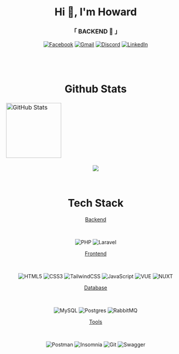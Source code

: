 <h1 align="center">Hi 👋, I'm Howard</h1>
<h3 align="center">「 BACKEND 🗿 」</h3

<br>

<div align="center">
  
[![Facebook](https://img.shields.io/badge/Facebook-%231877F2.svg?style=for-the-badge&logo=Facebook&logoColor=white)](https://www.facebook.com/) 
[![Gmail](https://img.shields.io/badge/Gmail-D14836?style=for-the-badge&logo=gmail&logoColor=white)](https://gmail.com)
[![Discord](https://img.shields.io/badge/Discord-%235865F2.svg?style=for-the-badge&logo=discord&logoColor=white)](https://discord.com) 
[![LinkedIn](https://img.shields.io/badge/linkedin-%230077B5.svg?style=for-the-badge&logo=linkedin&logoColor=white)](https://www.linkedin.com/in/) 

</div>

#

<br>

<div align="center">
  
# Github Stats
<table align="center" border="0" cellpadding="0" cellspacing="0">
  <thead>
    <tr>
      <td>
        <img height = "150"
          src="https://github-readme-stats.vercel.app/api?username=hwrd2000&show_icons=true&locale=en&theme=tokyonight" style="max-width: 100%";
          alt="GitHub Stats"
        />
      </td>
    </tr>
  </thead>
</table>

<div align="center">
  
![](http://github-profile-summary-cards.vercel.app/api/cards/profile-details?username=hwrd2000&theme=tokyonight)

</div>

<br>

# Tech Stack

<u>Backend</u>

<br>
  
![PHP](https://img.shields.io/badge/php-%23777BB4.svg?style=for-the-badge&logo=php&logoColor=white)
![Laravel](https://img.shields.io/badge/laravel-%23FF2D20.svg?style=for-the-badge&logo=laravel&logoColor=white) 


<u>Frontend</u>

<br>
  
![HTML5](https://img.shields.io/badge/html5-%23E34F26.svg?style=for-the-badge&logo=html5&logoColor=white) 
![CSS3](https://img.shields.io/badge/css3-%231572B6.svg?style=for-the-badge&logo=css3&logoColor=white) 
![TailwindCSS](https://img.shields.io/badge/tailwindcss-%2338B2AC.svg?style=for-the-badge&logo=tailwind-css&logoColor=white) 
![JavaScript](https://img.shields.io/badge/javascript-%23323330.svg?style=for-the-badge&logo=javascript&logoColor=%23F7DF1E)
![VUE](https://img.shields.io/badge/Vue.js-35495E?style=for-the-badge&logo=vuedotjs&logoColor=4FC08D)
![NUXT](https://img.shields.io/badge/nuxt.js-00DC82?style=for-the-badge&logo=nuxt.js&logoColor=white)


<u>Database</u>

<br>
  
![MySQL](https://img.shields.io/badge/mysql-%2300f.svg?style=for-the-badge&logo=mysql&logoColor=white) 
![Postgres](https://img.shields.io/badge/postgres-%23316192.svg?style=for-the-badge&logo=postgresql&logoColor=white) 
![RabbitMQ](https://img.shields.io/badge/Rabbitmq-FF6600?style=for-the-badge&logo=rabbitmq&logoColor=white) 


<u>Tools</u>

<br>
  
![Postman](https://img.shields.io/badge/Postman-FF6C37?style=for-the-badge&logo=postman&logoColor=white) 
![Insomnia](https://img.shields.io/badge/Insomnia-black?style=for-the-badge&logo=insomnia&logoColor=5849BE) 
![Git](https://img.shields.io/badge/git-%23F05033.svg?style=for-the-badge&logo=git&logoColor=white) 
![Swagger](https://img.shields.io/badge/-Swagger-%23Clojure?style=for-the-badge&logo=swagger&logoColor=white)

</div>

<!--
                                                                                                    
                                  -%%%%%%%%%%%##**++==---::....                                     
                                  *@@@@@@@@@@@@@@@@@@@@@@@@@@@@@@@@%%%%%%%##*+=--::...              
                                  #@@@@@@@@@@@@@@@@@@@@@@@@@@@@@@@%#*######******##*****+           
                                 .#@%**+++**##%%@@@@@@@@@@@@@@@@@@%#*#*******************:          
                                 .#@#*+.-*######%%%%#**+++++=+#@@%%#*#####***************+          
                                 .#@#*=:=***####%%%%%%%%%%%%%#%@@%##*####*****************:         
                                 .%@#*--+****######%%%%%%%%%%%@@@%##*#####***************+:         
                                 :%@##-=+****########%%%%%%%%%@@@%##*####****************+.         
                                 :%@#*-===+++**########%%%%%%@@@@%#**#####**************+*.         
                                 :@@#*-====++++**###########%%@@@%#*######**************+*          
                                 -@@#*--====+++++++*****#####%@@@%#*#######*************++          
                                 -@@#*--======++++++++++*****#@@%%#*#####***************++          
                                 -@%#*--========+++++++++++++#@@%%#*######**************++          
                                 =@%#*--=================+===#@@%%#*##*****************++=          
                                 =@%#*---====================#@@%#**#####*#************++=          
                                 =@%#*----===================%@@%#*########************++-          
                                 +@%%@#*+====================@@@%#*######*************+++-          
                                 +@@@@@@@@@%%*==============-@@@%#*###*#**************+++:          
                                 +@@@@@@@@@@@@@@@@@@@#+======@@@%#**##****************+++:          
                                 *@@@@@@@@@@@@@@@@@@@@@@@@@@@@@%%***#****************++++.          
                                 *@@@@@@@@@@@@@@@@@@@@@@@@@@@@@%%********************++++.          
                                 *@@@@@@@@@@@@@@@@@@@@@@@@@@@@@%%*******************+++++           
                                 *@@@@@@@@@@@@@##@@@@@@@@@@@@@@%#******************+++++=           
                                 #@%%@@@@@@@@@@@@@%#-:=*#%%@@@@%#*****************++++++=           
                                .#@@@@@@@@@@@@@@@@@@@@@%=::*@@@%#*****************++++++=           
                                 +##%%@@@@@@@@@@@@@@@@@@@@@@@@@%*****************++++++=-           
                    .*%#*#%##:     .:+####%%%@@@@@@@@@@@@@@@@@@%*****************+++=+==-           
                .:*@%##+**++%%#%%*-:.-++===**##%%%@@@@@@@@@@@@@%***************+++=+=+==:           
              -*%%%##%*#+*****+#**##%%%#*=======++*##%%%%@@@@@%#************++*++++++-.             
           -%@@#%#**+#+##+**=#*+#*+#+##+#%@@#+=========+####%%##*********+++++++++:..                
       .=%@@@@##*+*#+##*+#+##***+**+**+#*+#**#%%@#++======-==+*=--=****++*+**+=:                 .:.
     .*@@@@@@@%*##*###**+#***#+*#**#*+#***#=*+*#**%%%%#*+=====::++*****+***-:                   .:. 
      +%@@@@@@@@@@########**#+#*+**+#*+*#*+#*+##+**+####%@@@#====++*****:                      .:: 
       -*##%@@@@@@@@@%########*+#+*#*+*#+#*****=#*+*#****%@@@@@@#-=+=:                         :..   
         .:=*#%%@@@@@@@@@@%#########+*+##*+**+###******%@@@@@@%#*:......                      ::    
              .*##%%@@@@@@@@@@%###*+####+*%%####****#@@@@@@@##**=--=-==++++.               .-=.     
                 .-+#%%@@@@@@@@@@@%###*+##*=+##***%@@@@@@%#**+-.:..   ..:-==:         .:--:.       
                     .-*#%%@@@@@@@@@@@%##**%%%%%@@@@@@@%#**+: .:=#**==-+---:.:----::::..             
                         :+##%%@@@@@@@@@@@@@@@@@@@@@@##**+-. :#@#####***+--=.                       
                            .-+#%%%@@@@@@@@@@@@@@@%#**+-. .+@@@@@@@@%%%@@@%-                        
                                .:*##%%@@@@@@@@@%#**+: .=%@@@@@@@@@@@@@@##*=                        
                                    .-*##%%@@@#**+=. .*@@@@@@@@@@@@@@%#*****.                       
                                        :=*##**+-.   =@@@@@@@@@@@@@%#****+-.                        
                                           .::.      +@@@@@@@@@@@#****+-.                           
                                                      :+#%@@@@@#***+=..                              
--!>
